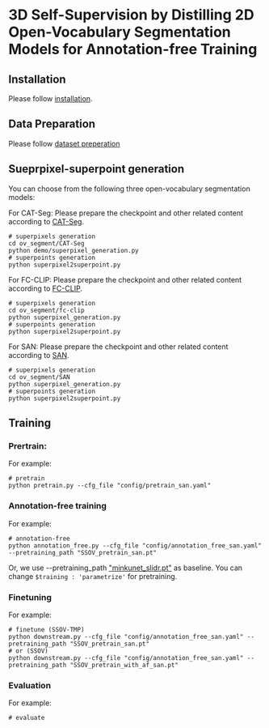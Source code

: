 # 3D Self-Supervision by Distilling 2D Open-Vocabulary Segmentation Models for Annotation-free Training

## Installation
Please follow [installation](INSTALL.md). 

## Data Preparation
Please follow [dataset preperation](DATASETS.md)

## Sueprpixel-superpoint generation

You can choose from the following three open-vocabulary segmentation models:

For CAT-Seg:
Please prepare the checkpoint and other related content according to [CAT-Seg](https://github.com/KU-CVLAB/CAT-Seg/tree/main).
```
# superpixels generation
cd ov_segment/CAT-Seg
python demo/superpixel_generation.py
# superpoints generation
python superpixel2superpoint.py
```

For FC-CLIP:
Please prepare the checkpoint and other related content according to [FC-CLIP](https://github.com/bytedance/fc-clip/tree/main).
```
# superpixels generation
cd ov_segment/fc-clip
python superpixel_generation.py
# superpoints generation
python superpixel2superpoint.py
```

For SAN:
Please prepare the checkpoint and other related content according to [SAN](https://github.com/MendelXu/SAN/tree/main).
```
# superpixels generation
cd ov_segment/SAN
python superpixel_generation.py
# superpoints generation
python superpixel2superpoint.py
```

## Training
### Prertrain:
For example:
```
# pretrain
python pretrain.py --cfg_file "config/pretrain_san.yaml"
```

### Annotation-free training

For example:
```
# annotation-free
python annotation_free.py --cfg_file "config/annotation_free_san.yaml" --pretraining_path "SSOV_pretrain_san.pt"
```
Or, we use --pretraining_path ["minkunet_slidr.pt"](https://github.com/valeoai/SLidR) as baseline.
You can change ```$training : 'parametrize'``` for pretraining.


### Finetuning
For example:
```
# finetune (SSOV-TMP)
python downstream.py --cfg_file "config/annotation_free_san.yaml" --pretraining_path "SSOV_pretrain_san.pt"
# or (SSOV)
python downstream.py --cfg_file "config/annotation_free_san.yaml" --pretraining_path "SSOV_pretrain_with_af_san.pt"
```

### Evaluation
For example:
```
# evaluate

```


